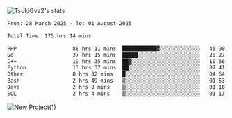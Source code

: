 
![TsukiGva2's stats](https://github-readme-stats.vercel.app/api?username=TsukiGva2&show_icons=true&theme=radical)

<!--START_SECTION:waka-->

```txt
From: 28 March 2025 - To: 01 August 2025

Total Time: 175 hrs 14 mins

PHP                  86 hrs 11 mins  ███████████▓░░░░░░░░░░░░░   46.90 %
Go                   37 hrs 15 mins  █████░░░░░░░░░░░░░░░░░░░░   20.27 %
C++                  19 hrs 35 mins  ██▓░░░░░░░░░░░░░░░░░░░░░░   10.66 %
Python               13 hrs 37 mins  ██░░░░░░░░░░░░░░░░░░░░░░░   07.41 %
Other                8 hrs 32 mins   █░░░░░░░░░░░░░░░░░░░░░░░░   04.64 %
Bash                 2 hrs 49 mins   ▒░░░░░░░░░░░░░░░░░░░░░░░░   01.53 %
Java                 2 hrs 8 mins    ▒░░░░░░░░░░░░░░░░░░░░░░░░   01.16 %
SQL                  2 hrs 4 mins    ▒░░░░░░░░░░░░░░░░░░░░░░░░   01.13 %
```

<!--END_SECTION:waka-->

![New Project(1)](https://github.com/user-attachments/assets/ca397c4b-527a-4830-9802-b71a2622b058)

<!--
![91IYheGYbCL](https://github.com/user-attachments/assets/81d7ee5b-489d-41a0-a545-5872971bd286)
-->
